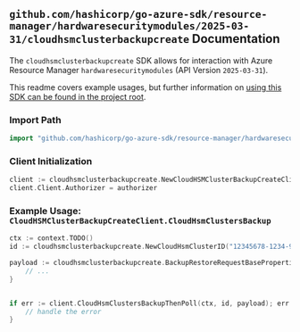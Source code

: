 
## `github.com/hashicorp/go-azure-sdk/resource-manager/hardwaresecuritymodules/2025-03-31/cloudhsmclusterbackupcreate` Documentation

The `cloudhsmclusterbackupcreate` SDK allows for interaction with Azure Resource Manager `hardwaresecuritymodules` (API Version `2025-03-31`).

This readme covers example usages, but further information on [using this SDK can be found in the project root](https://github.com/hashicorp/go-azure-sdk/tree/main/docs).

### Import Path

```go
import "github.com/hashicorp/go-azure-sdk/resource-manager/hardwaresecuritymodules/2025-03-31/cloudhsmclusterbackupcreate"
```


### Client Initialization

```go
client := cloudhsmclusterbackupcreate.NewCloudHSMClusterBackupCreateClientWithBaseURI("https://management.azure.com")
client.Client.Authorizer = authorizer
```


### Example Usage: `CloudHSMClusterBackupCreateClient.CloudHsmClustersBackup`

```go
ctx := context.TODO()
id := cloudhsmclusterbackupcreate.NewCloudHsmClusterID("12345678-1234-9876-4563-123456789012", "example-resource-group", "cloudHsmClusterName")

payload := cloudhsmclusterbackupcreate.BackupRestoreRequestBaseProperties{
	// ...
}


if err := client.CloudHsmClustersBackupThenPoll(ctx, id, payload); err != nil {
	// handle the error
}
```
